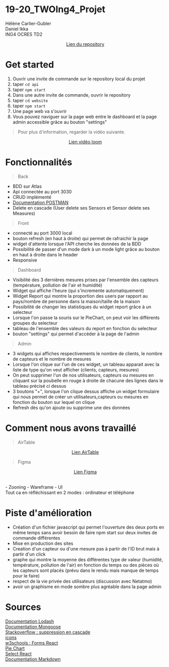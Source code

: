 # 19-20_TWOIng4_Projet

Hélène Carlier-Gubler<br>
Daniel Ikka<br>
ING4 OCRES TD2<br>

<p align="center">
<a href="https://github.com/DanielIKKA/19-20_TWOIng4_Projet">Lien du repository</a> 
</p>

# Get started

1. Ouvrir une invite de commande sur le repository local du projet
2. taper ```cd api ```
3. taper ```npm start```
4. Dans une autre invite de commande, ouvrir le repository
5. taper ```cd website```
6. taper ```npm start```
7. Une page web va s'ouvrir
8. Vous pouvez naviguer sur la page web entre le dashboard et la page admin accessible grâce au bouton "settings"
> Pour plus d'information, regarder la vidéo suivante.
<p align="center">
<a href=#>Lien vidéo loom</a> 
</p>


# Fonctionnalités

>Back
- BDD sur Atlas 
- Api connectée au port 3030
- CRUD implémenté
- <a href="https://documenter.getpostman.com/view/9518575/SWE83Gwy">Documentation POSTMAN</a> 
- Delete en cascade (User delete ses Sensors et Sensor delete ses Measures)

> Front
- connecté au port 3000 local
- bouton refresh (en haut à droite) qui permet de rafraichir la page
- widget d'attente lorsque l'API cherche les données de la BDD
- Possibilité de passer d'un mode dark à un mode light grâce au bouton en haut à droite dans le header
- Responsive

> Dashboard
- Visibilité des 3 dernières mesures prises par l'ensemble des capteurs (température, pollution de l'air et humidité)
- Widget qui affiche l'heure (qui s'incremente automatiquement)
- Widget Report qui montre la proportion des users par rapport au pays/nombre de personne dans la maison/taille de la maison
- Possibilité de changer les statistiques du widget report grâce à un selecteur
- Lorsque l'on passe la souris sur le PieChart, on peut voir les différents groupes du selecteur
- tableau de l'ensemble des valeurs du report en fonction du selecteur
- bouton "settings" qui permet d'accéder à la page de l'admin

> Admin
- 3 widgets qui affiches respectivements le nombre de clients, le nombre de capteurs et le nombre de mesures
- Lorsque l'on clique sur l'un de ces widget, un tableau apparait avec la liste de type qu'on veut afficher (clients, capteurs, mesures)
- On peut supprimer l'un de nos utilisateurs, capteurs ou mesures en cliquant sur la poubelle en rouge à droite de chacune des lignes dans le tableau précisé ci dessus
- 3 boutons "+", lorsque l'on clique dessus affiche un widget formulaire qui nous permet de créer un utilisateurs,capteurs ou mesures en fonction du bouton sur lequel on clique
- Refresh dès qu'on ajoute ou supprime une des données



# Comment nous avons travaillé
> AirTable
<p align="center">
<a href="https://airtable.com/invite/l?inviteId=invNiL38BBBMhgqwx&inviteToken=f28298a29099001e4c190a73650db70b7e29b05f082b6f687d6ac232189f88af">Lien AirTable</a> 
</p>

>Figma
<p align="center">
<a href="https://www.figma.com/file/83MoU9jIldFIingAPOiYmi/ProjetReact?node-id=85%3A200">Lien Figma</a> 
</p>
<br>
- Zooning
- Wareframe
- UI
<br>Tout ca en réfléchissant en 2 modes : ordinateur et téléphone


# Piste d'amélioration
- Création d'un fichier javascript qui permet l'ouverture des deux ports en même temps sans avoir besoin de faire npm start sur deux invites de commande différentes
- Mise en production des sites
- Creation d'un capteur ou d'une mesure pas à partir de l'ID brut mais à partir d'un click
- graphe qui montre la moyenne des différentes type de valeur (humidité, température, pollution de l'air) en fonction du temps ou des pièces où les capteurs sont placés (prévu dans le rendu mais manque de temps pour le faire)
- respect de la vie privée des utilisateurs (discussion avec Netatmo)
- avoir un graphisme en mode sombre plus agréable dans la page admin

# Sources
<a href="https://lodash.com/">Documentation Lodash</a><br>
<a href="https://mongoosejs.com/docs/guide.html">Documentation Mongoose</a><br>
<a href="https://stackoverflow.com/questions/14348516/cascade-style-delete-in-mongoose">Stackoverflow : suppression en cascade</a><br>
<a href="https://material.io/resources/icons/?style=baseline">icons</a><br>
<a href="https://www.w3schools.com/react/react_forms.asp">w3schools : Forms React</a><br>
<a href="https://jsfiddle.net/alidingling/3Leoa7f4/">Pie Chart</a><br>
<a href="https://react-select.com/home">Select React</a><br>
<a href="https://www.markdownguide.org/">Documentation Markdown</a><br>
